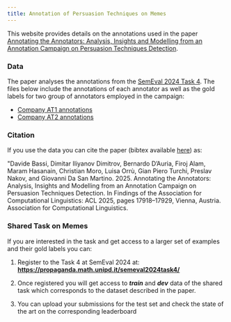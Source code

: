 ```yaml
---
title: Annotation of Persuasion Techniques on Memes
---
```


This website provides details on the annotations used in the paper <a href="https://aclanthology.org/2025.findings-acl.922/">Annotating the Annotators: Analysis, Insights and Modelling from an Annotation Campaign on Persuasion Techniques Detection</a>.

### Data
The paper analyses the annotations from the <a href="https://aclanthology.org/2024.semeval-1.275/">SemEval 2024 Task 4</a>. The files below include the annotations of each annotator as well as the gold labels for two group of annotators employed in the campaign:

- <a href="https://drive.google.com/file/d/1r3lFdak1kujqYv8mCrojQ0MGdVGYk3NG/view?usp=sharing">Company AT1 annotations</a>
- <a href="https://drive.google.com/file/d/1fR1GNO9bj2C_NLdyIOu8_VJl5cROlCGA/view?usp=sharing">Company AT2 annotations</a>


### Citation 
If you use the data you can cite the paper (bibtex available <a href="https://aclanthology.org/2025.findings-acl.922/">here</a>) as:

"Davide Bassi, Dimitar Iliyanov Dimitrov, Bernardo D’Auria, Firoj Alam, Maram Hasanain, Christian Moro, Luisa Orrù, Gian Piero Turchi, Preslav Nakov, and Giovanni Da San Martino. 2025. Annotating the Annotators: Analysis, Insights and Modelling from an Annotation Campaign on Persuasion Techniques Detection. In Findings of the Association for Computational Linguistics: ACL 2025, pages 17918–17929, Vienna, Austria. Association for Computational Linguistics.

### Shared Task on Memes

If you are interested in the task and get access to a larger set of examples and their gold labels you can:

1. Register to the Task 4 at SemEval 2024 at:
<b><a href="https://propaganda.math.unipd.it/semeval2024task4/">https://propaganda.math.unipd.it/semeval2024task4/</a></b>

2. Once registered you will get access to _**train**_ and _**dev**_ data of the shared task which corresponds to
the dataset described in the paper.

3. You can upload your submissions for the test set and check the state of the art on the corresponding leaderboard



